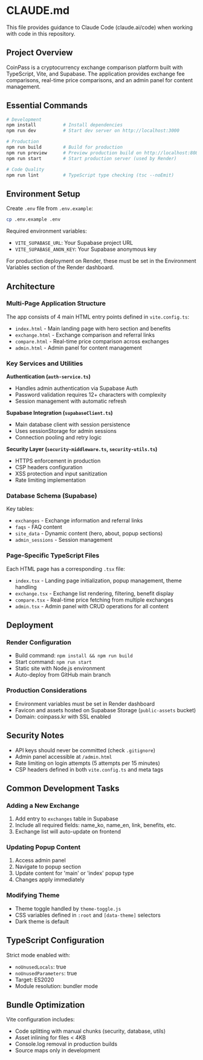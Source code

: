# CLAUDE.md

This file provides guidance to Claude Code (claude.ai/code) when working with code in this repository.

## Project Overview

CoinPass is a cryptocurrency exchange comparison platform built with TypeScript, Vite, and Supabase. The application provides exchange fee comparisons, real-time price comparisons, and an admin panel for content management.

## Essential Commands

```bash
# Development
npm install          # Install dependencies
npm run dev          # Start dev server on http://localhost:3000

# Production
npm run build        # Build for production
npm run preview      # Preview production build on http://localhost:8080
npm run start        # Start production server (used by Render)

# Code Quality
npm run lint         # TypeScript type checking (tsc --noEmit)
```

## Environment Setup

Create `.env` file from `.env.example`:
```bash
cp .env.example .env
```

Required environment variables:
- `VITE_SUPABASE_URL`: Your Supabase project URL
- `VITE_SUPABASE_ANON_KEY`: Your Supabase anonymous key

For production deployment on Render, these must be set in the Environment Variables section of the Render dashboard.

## Architecture

### Multi-Page Application Structure
The app consists of 4 main HTML entry points defined in `vite.config.ts`:
- `index.html` - Main landing page with hero section and benefits
- `exchange.html` - Exchange comparison and referral links
- `compare.html` - Real-time price comparison across exchanges
- `admin.html` - Admin panel for content management

### Key Services and Utilities

**Authentication (`auth-service.ts`)**
- Handles admin authentication via Supabase Auth
- Password validation requires 12+ characters with complexity
- Session management with automatic refresh

**Supabase Integration (`supabaseClient.ts`)**
- Main database client with session persistence
- Uses sessionStorage for admin sessions
- Connection pooling and retry logic

**Security Layer (`security-middleware.ts`, `security-utils.ts`)**
- HTTPS enforcement in production
- CSP headers configuration
- XSS protection and input sanitization
- Rate limiting implementation

### Database Schema (Supabase)

Key tables:
- `exchanges` - Exchange information and referral links
- `faqs` - FAQ content
- `site_data` - Dynamic content (hero, about, popup sections)
- `admin_sessions` - Session management

### Page-Specific TypeScript Files

Each HTML page has a corresponding `.tsx` file:
- `index.tsx` - Landing page initialization, popup management, theme handling
- `exchange.tsx` - Exchange list rendering, filtering, benefit display
- `compare.tsx` - Real-time price fetching from multiple exchanges
- `admin.tsx` - Admin panel with CRUD operations for all content

## Deployment

### Render Configuration
- Build command: `npm install && npm run build`
- Start command: `npm run start`
- Static site with Node.js environment
- Auto-deploy from GitHub main branch

### Production Considerations
- Environment variables must be set in Render dashboard
- Favicon and assets hosted on Supabase Storage (`public-assets` bucket)
- Domain: coinpass.kr with SSL enabled

## Security Notes

- API keys should never be committed (check `.gitignore`)
- Admin panel accessible at `/admin.html`
- Rate limiting on login attempts (5 attempts per 15 minutes)
- CSP headers defined in both `vite.config.ts` and meta tags

## Common Development Tasks

### Adding a New Exchange
1. Add entry to `exchanges` table in Supabase
2. Include all required fields: name_ko, name_en, link, benefits, etc.
3. Exchange list will auto-update on frontend

### Updating Popup Content
1. Access admin panel
2. Navigate to popup section
3. Update content for 'main' or 'index' popup type
4. Changes apply immediately

### Modifying Theme
- Theme toggle handled by `theme-toggle.js`
- CSS variables defined in `:root` and `[data-theme]` selectors
- Dark theme is default

## TypeScript Configuration

Strict mode enabled with:
- `noUnusedLocals`: true
- `noUnusedParameters`: true
- Target: ES2020
- Module resolution: bundler mode

## Bundle Optimization

Vite configuration includes:
- Code splitting with manual chunks (security, database, utils)
- Asset inlining for files < 4KB
- Console.log removal in production builds
- Source maps only in development